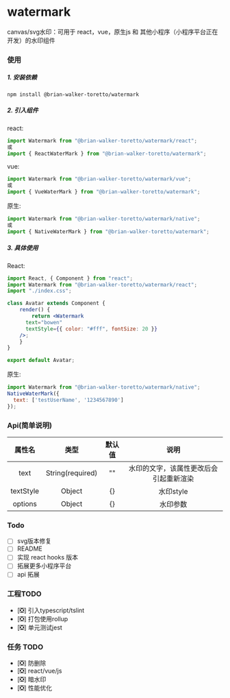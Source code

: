 # watermark
canvas/svg水印：可用于 react，vue，原生js 和 其他小程序（小程序平台正在开发）的水印组件

### 使用
##### 1. 安装依赖
```
npm install @brian-walker-toretto/watermark
```

##### 2. 引入组件
react:
```js
import Watermark from "@brian-walker-toretto/watermark/react";
或
import { ReactWaterMark } from "@brian-walker-toretto/watermark";
```

vue:
```js
import Watermark from "@brian-walker-toretto/watermark/vue";
或
import { VueWaterMark } from "@brian-walker-toretto/watermark";
```

原生:
```js
import Watermark from "@brian-walker-toretto/watermark/native";
或
import { NativeWaterMark } from "@brian-walker-toretto/watermark";
```

##### 3. 具体使用
React:
```jsx
import React, { Component } from "react";
import Watermark from "@brian-walker-toretto/watermark/react";
import "./index.css";

class Avatar extends Component {
	render() {
		return <Watermark
      text="bowen"
      textStyle={{ color: "#fff", fontSize: 20 }}
    />;
	}
}

export default Avatar;
```

原生:
```js
import Watermark from "@brian-walker-toretto/watermark/native";
NativeWaterMark({
  text: ['testUserName', '1234567890']
});
```

### Api(简单说明)

|  属性名    | 类型                | 默认值 | 说明 |
| :-------: | :----------------: | :----: | :-----------------: |
| text    | String(required) |   ""   | 水印的文字，该属性更改后会引起重新渲染 |
| textStyle | Object |   {}   | 水印style |
| options | Object |   {}   | 水印参数 |



### Todo
-   [ ] svg版本修复
-   [ ] README
-   [ ] 实现 react hooks 版本
-   [ ] 拓展更多小程序平台
-   [ ] api 拓展

### 工程TODO
- [❎] 引入typescript/tslint
- [❎] 打包使用rollup
- [❎] 单元测试jest

### 任务 TODO
- [❎] 防删除
- [❎] react/vue/js
- [❎] 暗水印
- [❎] 性能优化